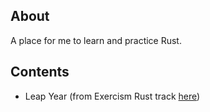 ## About

A place for me to learn and practice Rust.

## Contents
- Leap Year (from Exercism Rust track [here](https://exercism.org/tracks/rust/exercises/leap))
